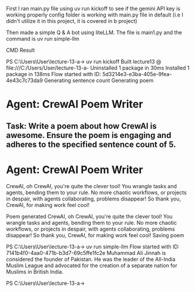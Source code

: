First I ran main.py file using uv run kickoff to see if the gemini API key is working properly
config folder is working with main.py file in default (i.e I didn't utilize it in this project, it is covered in b project)

Then made a simple Q & A bot using liteLLM.
The file is main1.py and the command is uv run simple-llm


CMD Result

PS C:\Users\User\lecture-13-a-> uv run kickoff
      Built lecture13 @ file:///C:/Users/User/lecture-13-a-
Uninstalled 1 package in 30ms
Installed 1 package in 138ms
 Flow started with ID: 5d3214e3-e3ba-405e-9fea-4e43c7c73da9
Generating sentence count
Generating poem
# Agent: CrewAI Poem Writer
## Task: Write a poem about how CrewAI is awesome. Ensure the poem is engaging and adheres to the specified sentence count of 5.



# Agent: CrewAI Poem Writer
CrewAI, oh CrewAI, you're quite the clever tool! You wrangle tasks and agents, bending them to your rule. No more chaotic workflows, or projects in despair, with agents collaborating, problems disappear! So thank you, CrewAI, for making work feel cool!


Poem generated CrewAI, oh CrewAI, you're quite the clever tool! You wrangle tasks and agents, bending them to your rule. No more chaotic workflows, or projects in despair, with agents collaborating, problems disappear! So thank you, CrewAI, for making work feel cool!
Saving poem



PS C:\Users\User\lecture-13-a-> uv run simple-llm
 Flow started with ID: 7141b4f0-4aa0-471b-b3d7-69c5ffe1fc2e
Muhammad Ali Jinnah is considered the founder of Pakistan. He was the leader of the All-India Muslim League and advocated for the creation of a separate 
nation for Muslims in British India.

PS C:\Users\User\lecture-13-a-> 
